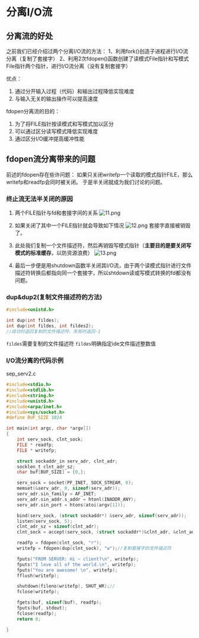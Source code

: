 # 分离I/O流
## 分离流的好处
之前我们已经介绍过两个分离I/O流的方法：
1、利用fork()创造子进程进行I/O流分离（复制了套接字）
2、利用2次fdopen()函数创建了读模式File指针和写模式File指针两个指针，进行I/O流分离（没有复制套接字）

优点：
1. 通过分开输入过程（代码）和输出过程降低实现难度
2. 与输入无关的输出操作可以提高速度

fdopen分离流的目的：
1. 为了将FILE指针按读模式和写模式加以区分
2. 可以通过区分读写模式降低实现难度
3. 通过区分I/O缓冲提高缓冲性能

## fdopen流分离带来的问题

前述的fdopen存在些许问题：
如果只关闭writefp一个读取的模式指针FILE，那么writefp和readfp会同时被关闭。
于是半关闭就成为我们讨论的问题。

### 终止流无法半关闭的原因
1. 两个FILE指针与fd和套接字间的关系
![11.png](0)

2. 如果关闭了其中一个FILE指针就会导致如下情况
![12.png](1)
套接字直接被销毁了。

3. 此处我们复制一个文件描述符，然后再销毁写模式指针（**主要目的是要关闭写模式的标准缓存**，以防资源浪费）
![13.png](2)

4. 最后一步便是用shutdown函数半关闭其I/O流，由于两个读模式指针进行文件描述符转换后都指向同一个套接字，所以shtdown读或写模式转换的fd都没有问题。

### dup&dup2(复制文件描述符的方法)
```c
#include<unistd.h>

int dup(int fildes);
int dup(int fildes, int fildes2);
//成功时返回复制的文件描述符，失败时返回-1
```
`fildes`需要复制的文件描述符
`fildes`明确指定ide文件描述整数值

### I/O流分离的代码示例
sep_serv2.c
```c
#include<stdio.h>
#include<stdlib.h>
#include<string.h>
#include<unistd.h>
#include<arpa/inet.h>
#include<sys/socket.h>
#define BUF_SIZE 1024

int main(int argc, char *argv[])
{
	int serv_sock, clnt_sock;
	FILE * readfp;
	FILE * writefp;

	struct sockaddr_in serv_adr, clnt_adr;
	socklen_t clnt_adr_sz;
	char buf[BUF_SIZE] = {0,};

	serv_sock = socket(PF_INET, SOCK_STREAM, 0);
	memset(&serv_adr, 0, sizeof(serv_adr));
	serv_adr.sin_family = AF_INET;
	serv_adr.sin_addr.s_addr = htonl(INADDR_ANY);
	serv_adr.sin_port = htons(atoi(argv[1]));

	bind(serv_sock, (struct sockaddr*) &serv_adr, sizeof(serv_adr));
	listen(serv_sock, 5);
	clnt_adr_sz = sizeof(clnt_adr);
	clnt_sock = accept(serv_sock, (struct sockaddr*)&clnt_adr, &clnt_adr_sz);

	readfp = fdopen(clnt_sock, "r");
	writefp = fdopen(dup(clnt_sock), "w");//复制套接字的文件描述符

	fputs("FROM SERVER: Hi ~ client?\n", writefp);
	fputs("I love all of the world.\n", writefp);
	fputs("You are awesome! \n", writefp);
	fflush(writefp);

	shutdown(fileno(writefp), SHUT_WR);//
	fclose(writefp);

	fgets(buf, sizeof(buf), readfp);
	fputs(buf, stdout);
	fclose(readfp);
	return 0;

}
```
